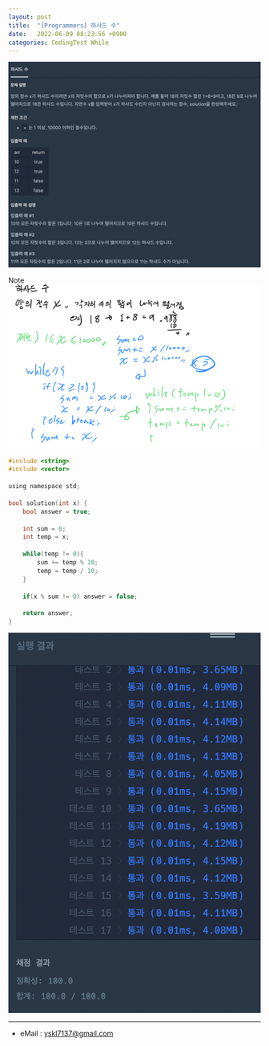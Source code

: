 ```yaml
---
layout: post
title:  "[Programmers] 하샤드 수"
date:   2022-06-09 08:23:56 +0900
categories: CodingTest While
---
```


![Scr2](/img/220609/220609_1Scr2.png)

Note <br>
![noteImg](/img/220609/220609_1.PNG)


~~~ c
#include <string>
#include <vector>

using namespace std;

bool solution(int x) {
    bool answer = true;
    
    int sum = 0;
    int temp = x;
    
    while(temp != 0){
        sum += temp % 10;
        temp = temp / 10;
    }
    
    if(x % sum != 0) answer = false;
    
    return answer;
}
~~~

![Scr1](/img/220609/220609_1Scr1.png)

***
* eMail : <yskl7137@gmail.com>
